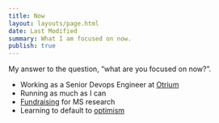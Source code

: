 ```yaml
---
title: Now
layout: layouts/page.html
date: Last Modified
summary: What I am focused on now.
publish: true
---
```


My answer to the question, “what are you focused on now?”.

- Working as a Senior Devops Engineer at [Otrium](https://www.otrium.nl)
- Running as much as I can 
- [Fundraising](https://www.msmotion.nl/fundraisers/mijndert-stuij) for MS research
- Learning to default to [optimism](https://stephango.com/optimism)